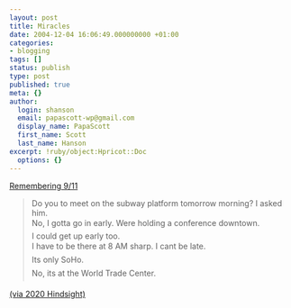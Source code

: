 ```yaml
---
layout: post
title: Miracles
date: 2004-12-04 16:06:49.000000000 +01:00
categories:
- blogging
tags: []
status: publish
type: post
published: true
meta: {}
author:
  login: shanson
  email: papascott-wp@gmail.com
  display_name: PapaScott
  first_name: Scott
  last_name: Hanson
excerpt: !ruby/object:Hpricot::Doc
  options: {}
---
```

<p><a title="Gray Matter: Miracles" href="http://susanisaacs.blogspot.com/2004/12/miracles_110216019228909776.html">Remembering 9/11</a></p>
<blockquote><p>Do you to meet on the subway platform tomorrow morning? I asked him.<br />
No, I gotta go in early. Were holding a conference downtown.<br />
I could get up early too.<br />
I have to be there at 8 AM sharp. I cant be late.<br />
Its only SoHo.<br />
No, its at the World Trade Center.</p></blockquote>
<p><a title="2020 Hindsight ? Susan Isaacs remembers 9-11" href="http://www.2020hindsight.org/2004/12/04/susan-isaacs-remembers-9-11/">(via 2020 Hindsight)</a></p>
